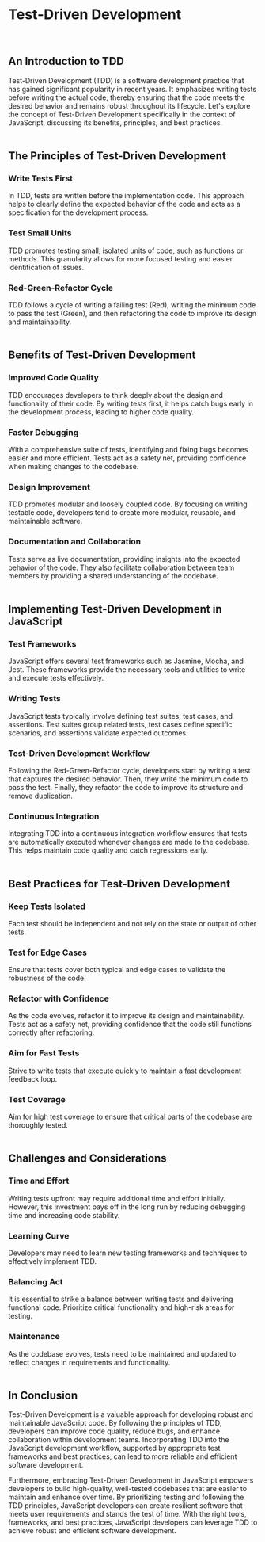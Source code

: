 # Test-Driven Development
<br/>

## An Introduction to TDD
Test-Driven Development (TDD) is a software development practice that has gained significant popularity in recent years. It emphasizes writing tests before writing the actual code, thereby ensuring that the code meets the desired behavior and remains robust throughout its lifecycle. Let's explore the concept of Test-Driven Development specifically in the context of JavaScript, discussing its benefits, principles, and best practices.
<br/>
<br/>

## The Principles of Test-Driven Development

### Write Tests First
In TDD, tests are written before the implementation code. This approach helps to clearly define the expected behavior of the code and acts as a specification for the development process.
<br/>

### Test Small Units
TDD promotes testing small, isolated units of code, such as functions or methods. This granularity allows for more focused testing and easier identification of issues.
<br/>

### Red-Green-Refactor Cycle
TDD follows a cycle of writing a failing test (Red), writing the minimum code to pass the test (Green), and then refactoring the code to improve its design and maintainability.
<br/>
<br/>

## Benefits of Test-Driven Development

### Improved Code Quality
TDD encourages developers to think deeply about the design and functionality of their code. By writing tests first, it helps catch bugs early in the development process, leading to higher code quality.
<br/>

### Faster Debugging
With a comprehensive suite of tests, identifying and fixing bugs becomes easier and more efficient. Tests act as a safety net, providing confidence when making changes to the codebase.
<br/>

### Design Improvement
TDD promotes modular and loosely coupled code. By focusing on writing testable code, developers tend to create more modular, reusable, and maintainable software.
<br/>

### Documentation and Collaboration
Tests serve as live documentation, providing insights into the expected behavior of the code. They also facilitate collaboration between team members by providing a shared understanding of the codebase.
<br/>
<br/>

## Implementing Test-Driven Development in JavaScript

### Test Frameworks
JavaScript offers several test frameworks such as Jasmine, Mocha, and Jest. These frameworks provide the necessary tools and utilities to write and execute tests effectively.
<br/>

### Writing Tests
JavaScript tests typically involve defining test suites, test cases, and assertions. Test suites group related tests, test cases define specific scenarios, and assertions validate expected outcomes.
<br/>

### Test-Driven Development Workflow
Following the Red-Green-Refactor cycle, developers start by writing a test that captures the desired behavior. Then, they write the minimum code to pass the test. Finally, they refactor the code to improve its structure and remove duplication.
<br/>

### Continuous Integration
Integrating TDD into a continuous integration workflow ensures that tests are automatically executed whenever changes are made to the codebase. This helps maintain code quality and catch regressions early.
<br/>
<br/>

## Best Practices for Test-Driven Development

### Keep Tests Isolated
Each test should be independent and not rely on the state or output of other tests.
<br/>

### Test for Edge Cases
Ensure that tests cover both typical and edge cases to validate the robustness of the code.
<br/>

### Refactor with Confidence
As the code evolves, refactor it to improve its design and maintainability. Tests act as a safety net, providing confidence that the code still functions correctly after refactoring.
<br/>

### Aim for Fast Tests
Strive to write tests that execute quickly to maintain a fast development feedback loop.
<br/>

### Test Coverage
Aim for high test coverage to ensure that critical parts of the codebase are thoroughly tested.
<br/>
<br/>

## Challenges and Considerations

### Time and Effort
Writing tests upfront may require additional time and effort initially. However, this investment pays off in the long run by reducing debugging time and increasing code stability.
<br/>

### Learning Curve
Developers may need to learn new testing frameworks and techniques to effectively implement TDD.
<br/>

### Balancing Act
It is essential to strike a balance between writing tests and delivering functional code. Prioritize critical functionality and high-risk areas for testing.
<br/>

### Maintenance
As the codebase evolves, tests need to be maintained and updated to reflect changes in requirements and functionality.
<br/>
<br/>

## In Conclusion
Test-Driven Development is a valuable approach for developing robust and maintainable JavaScript code. By following the principles of TDD, developers can improve code quality, reduce bugs, and enhance collaboration within development teams. Incorporating TDD into the JavaScript development workflow, supported by appropriate test frameworks and best practices, can lead to more reliable and efficient software development.
<br/>

Furthermore, embracing Test-Driven Development in JavaScript empowers developers to build high-quality, well-tested codebases that are easier to maintain and enhance over time. By prioritizing testing and following the TDD principles, JavaScript developers can create resilient software that meets user requirements and stands the test of time. With the right tools, frameworks, and best practices, JavaScript developers can leverage TDD to achieve robust and efficient software development.
<br/>
<br/>